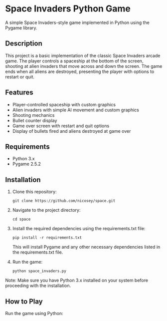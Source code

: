 # Space Invaders Python Game

A simple Space Invaders-style game implemented in Python using the Pygame library.

## Description

This project is a basic implementation of the classic Space Invaders arcade game. The player controls a spaceship at the bottom of the screen, shooting at alien invaders that move across and down the screen. The game ends when all aliens are destroyed, presenting the player with options to restart or quit.

## Features

- Player-controlled spaceship with custom graphics
- Alien invaders with simple AI movement and custom graphics
- Shooting mechanics
- Bullet counter display
- Game over screen with restart and quit options
- Display of bullets fired and aliens destroyed at game over

## Requirements

- Python 3.x
- Pygame 2.5.2

## Installation

1. Clone this repository:
   ```
   git clone https://github.com/nicosey/space.git
   ```

2. Navigate to the project directory:
   ```
   cd space
   ```

3. Install the required dependencies using the requirements.txt file:
   ```
   pip install -r requirements.txt
   ```

   This will install Pygame and any other necessary dependencies listed in the requirements.txt file.

4. Run the game:
   ```
   python space_invaders.py
   ```

Note: Make sure you have Python 3.x installed on your system before proceeding with the installation.

## How to Play

Run the game using Python:
